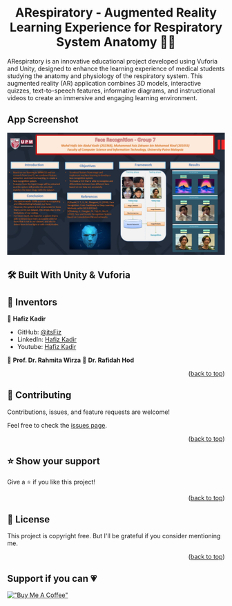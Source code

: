
<h1 align='center'> ARespiratory - Augmented Reality Learning Experience for Respiratory System Anatomy 🔬🧪 </h1>



ARespiratory is an innovative educational project developed using Vuforia and Unity, designed to enhance the learning experience of medical students studying the anatomy and physiology of the respiratory system. This augmented reality (AR) application combines 3D models, interactive quizzes, text-to-speech features, informative diagrams, and instructional videos to create an immersive and engaging learning environment.

## App Screenshot
![screenshot](https://github.com/itsFiz/matlab-face-recognition/blob/master/fr-matlab.jpg)

## 🛠 Built With Unity & Vuforia

## 👥 Inventors <a name="authors"></a>

👤 **Hafiz Kadir**

- GitHub: [@itsFiz](https://github.com/itsFiz)
- LinkedIn: [Hafiz Kadir](https://www.linkedin.com/in/hfzkdr/)
- Youtube: [Hafiz Kadir](https://www.youtube.com/@criedfizcken6200)

👤 **Prof. Dr. Rahmita Wirza**
👤 **Dr. Rafidah Hod**




<p align="right">(<a href="#readme-top">back to top</a>)</p>


## 🤝 Contributing <a name="contributing"></a>

Contributions, issues, and feature requests are welcome!

Feel free to check the [issues page](../../issues/).

<p align="right">(<a href="#readme-top">back to top</a>)</p>



## ⭐️ Show your support <a name="support"></a>


Give a ⭐️ if you like this project!

<p align="right">(<a href="#readme-top">back to top</a>)</p>


## 📝 License <a name="license"></a>

This project is copyright free. But I'll be grateful if you consider mentioning me.

<p align="right">(<a href="#readme-top">back to top</a>)</p>


<h2>Support if you can 💗</h2>

[!["Buy Me A Coffee"](https://www.buymeacoffee.com/assets/img/custom_images/orange_img.png)](https://ko-fi.com/criedfizcken)
